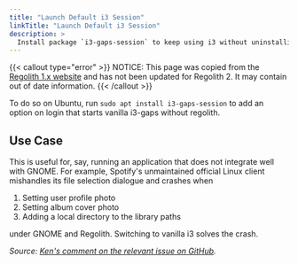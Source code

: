 ```yaml
---
title: "Launch Default i3 Session"
linkTitle: "Launch Default i3 Session"
description: >
  Install package `i3-gaps-session` to keep using i3 without uninstalling Regolith
---
```


{{< callout type="error" >}}
NOTICE: This page was copied from the [Regolith 1.x website](https://regolith-linux.org) and has not been updated for Regolith 2.  It may contain out of date information.
{{< /callout >}}

To do so on Ubuntu, run `sudo apt install i3-gaps-session` to add an option on login that starts vanilla i3-gaps without regolith.

## Use Case

This is useful for, say, running an application that does not integrate well with GNOME. For example, Spotify's unmaintained official Linux client mishandles its file selection dialogue and crashes when

1. Setting user profile photo
2. Setting album cover photo
3. Adding a local directory to the library paths

under GNOME and Regolith. Switching to vanilla i3 solves the crash.

_Source: [Ken's comment on the relevant issue on GitHub](https://github.com/regolith-linux/regolith-desktop/issues/21#issuecomment-729776535)._
